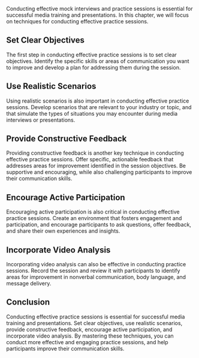 
Conducting effective mock interviews and practice sessions is essential for successful media training and presentations. In this chapter, we will focus on techniques for conducting effective practice sessions.

Set Clear Objectives
--------------------

The first step in conducting effective practice sessions is to set clear objectives. Identify the specific skills or areas of communication you want to improve and develop a plan for addressing them during the session.

Use Realistic Scenarios
-----------------------

Using realistic scenarios is also important in conducting effective practice sessions. Develop scenarios that are relevant to your industry or topic, and that simulate the types of situations you may encounter during media interviews or presentations.

Provide Constructive Feedback
-----------------------------

Providing constructive feedback is another key technique in conducting effective practice sessions. Offer specific, actionable feedback that addresses areas for improvement identified in the session objectives. Be supportive and encouraging, while also challenging participants to improve their communication skills.

Encourage Active Participation
------------------------------

Encouraging active participation is also critical in conducting effective practice sessions. Create an environment that fosters engagement and participation, and encourage participants to ask questions, offer feedback, and share their own experiences and insights.

Incorporate Video Analysis
--------------------------

Incorporating video analysis can also be effective in conducting practice sessions. Record the session and review it with participants to identify areas for improvement in nonverbal communication, body language, and message delivery.

Conclusion
----------

Conducting effective practice sessions is essential for successful media training and presentations. Set clear objectives, use realistic scenarios, provide constructive feedback, encourage active participation, and incorporate video analysis. By mastering these techniques, you can conduct more effective and engaging practice sessions, and help participants improve their communication skills.
